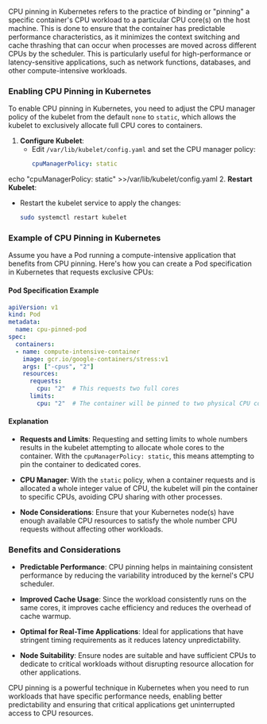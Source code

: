 CPU pinning in Kubernetes refers to the practice of binding or "pinning" a specific container's CPU workload to a particular CPU core(s) on the host machine. This is done to ensure that the container has predictable performance characteristics, as it minimizes the context switching and cache thrashing that can occur when processes are moved across different CPUs by the scheduler. This is particularly useful for high-performance or latency-sensitive applications, such as network functions, databases, and other compute-intensive workloads.


### Enabling CPU Pinning in Kubernetes

To enable CPU pinning in Kubernetes, you need to adjust the CPU manager policy of the kubelet from the default `none` to `static`, which allows the kubelet to exclusively allocate full CPU cores to containers.

1. **Configure Kubelet**:
   - Edit `/var/lib/kubelet/config.yaml` and set the CPU manager policy:
     ```yaml
     cpuManagerPolicy: static
     ```
echo "cpuManagerPolicy: static" >>/var/lib/kubelet/config.yaml
2. **Restart Kubelet**:
   - Restart the kubelet service to apply the changes:
     ```bash
     sudo systemctl restart kubelet
     ```

### Example of CPU Pinning in Kubernetes

Assume you have a Pod running a compute-intensive application that benefits from CPU pinning. Here's how you can create a Pod specification in Kubernetes that requests exclusive CPUs:

#### Pod Specification Example

```yaml
apiVersion: v1
kind: Pod
metadata:
  name: cpu-pinned-pod
spec:
  containers:
  - name: compute-intensive-container
    image: gcr.io/google-containers/stress:v1
    args: ["-cpus", "2"]
    resources:
      requests:
        cpu: "2"  # This requests two full cores
      limits:
        cpu: "2"  # The container will be pinned to two physical CPU cores
```

#### Explanation

- **Requests and Limits**: Requesting and setting limits to whole numbers results in the kubelet attempting to allocate whole cores to the container. With the `cpuManagerPolicy: static`, this means attempting to pin the container to dedicated cores.

- **CPU Manager**: With the `static` policy, when a container requests and is allocated a whole integer value of CPU, the kubelet will pin the container to specific CPUs, avoiding CPU sharing with other processes.

- **Node Considerations**: Ensure that your Kubernetes node(s) have enough available CPU resources to satisfy the whole number CPU requests without affecting other workloads.

### Benefits and Considerations

- **Predictable Performance**: CPU pinning helps in maintaining consistent performance by reducing the variability introduced by the kernel's CPU scheduler.

- **Improved Cache Usage**: Since the workload consistently runs on the same cores, it improves cache efficiency and reduces the overhead of cache warmup.

- **Optimal for Real-Time Applications**: Ideal for applications that have stringent timing requirements as it reduces latency unpredictability.

- **Node Suitability**: Ensure nodes are suitable and have sufficient CPUs to dedicate to critical workloads without disrupting resource allocation for other applications.

CPU pinning is a powerful technique in Kubernetes when you need to run workloads that have specific performance needs, enabling better predictability and ensuring that critical applications get uninterrupted access to CPU resources.
